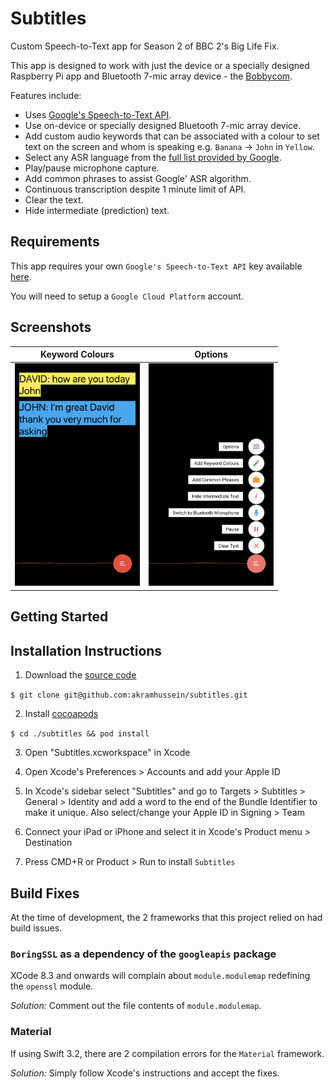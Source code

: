 # Subtitles

Custom Speech-to-Text app for Season 2 of BBC 2's Big Life Fix.

This app is designed to work with just the device or a specially designed Raspberry Pi app and Bluetooth 7-mic array device - the [Bobbycom](https://github.com/akramhussein/bobbycom).

Features include:

* Uses [Google's Speech-to-Text API](https://cloud.google.com/speech/).
* Use on-device or specially designed Bluetooth 7-mic array device.
* Add custom audio keywords that can be associated with a colour to set text on the screen and whom is speaking e.g. `Banana` -> `John` in `Yellow`.
* Select any ASR language from the [full list provided by Google](https://cloud.google.com/speech/docs/languages).
* Play/pause microphone capture.
* Add common phrases to assist Google' ASR algorithm.
* Continuous transcription despite 1 minute limit of API.
* Clear the text.
* Hide intermediate (prediction) text.

## Requirements

This app requires your own `Google's Speech-to-Text API` key available [here](https://console.cloud.google.com/apis/credentials).

You will need to setup a `Google Cloud Platform` account.

## Screenshots


Keyword Colours            |  Options
:-------------------------:|:-------------------------:
<img src="screenshots/1.PNG" width="200"> | <img src="screenshots/2.PNG" width="200">

## Getting Started

## Installation Instructions

1. Download the [source code](https://github.com/akramhussein/subtitles)

  `$ git clone git@github.com:akramhussein/subtitles.git`

2. Install [cocoapods](https://cocoapods.org/)

  `$ cd ./subtitles && pod install`

3. Open "Subtitles.xcworkspace" in Xcode

4. Open Xcode's Preferences > Accounts and add your Apple ID

5. In Xcode's sidebar select "Subtitles" and go to Targets > Subtitles > General > Identity and add a word to the end of the Bundle Identifier to make it unique. Also select/change your Apple ID in Signing > Team

6. Connect your iPad or iPhone and select it in Xcode's Product menu > Destination

7. Press CMD+R or Product > Run to install `Subtitles`

## Build Fixes

At the time of development, the 2 frameworks that this project relied on had build issues.

### `BoringSSL` as a dependency of the `googleapis` package

XCode 8.3 and onwards will complain about `module.modulemap` redefining the `openssl` module.

_Solution:_ Comment out the file contents of `module.modulemap`.

### Material

If using Swift 3.2, there are 2 compilation errors for the `Material` framework.

_Solution:_ Simply follow Xcode's instructions and accept the fixes.


